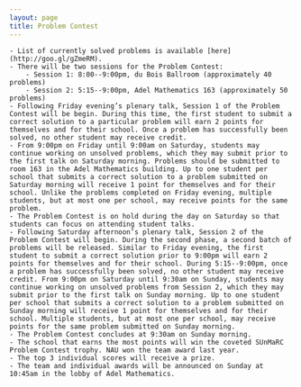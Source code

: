 ```yaml
---
layout: page
title: Problem Contest
---
```


    - List of currently solved problems is available [here](http://goo.gl/gZmeRM).
    - There will be two sessions for the Problem Contest:
        - Session 1: 8:00--9:00pm, du Bois Ballroom (approximately 40 problems)
        - Session 2: 5:15--9:00pm, Adel Mathematics 163 (approximately 50 problems)
    - Following Friday evening’s plenary talk, Session 1 of the Problem Contest will be begin. During this time, the first student to submit a correct solution to a particular problem will earn 2 points for themselves and for their school. Once a problem has successfully been solved, no other student may receive credit.
    - From 9:00pm on Friday until 9:00am on Saturday, students may continue working on unsolved problems, which they may submit prior to the first talk on Saturday morning. Problems should be submitted to room 163 in the Adel Mathematics building. Up to one student per school that submits a correct solution to a problem submitted on Saturday morning will receive 1 point for themselves and for their school. Unlike the problems completed on Friday evening, multiple students, but at most one per school, may receive points for the same problem.
    - The Problem Contest is on hold during the day on Saturday so that students can focus on attending student talks.
    - Following Saturday afternoon’s plenary talk, Session 2 of the Problem Contest will begin. During the second phase, a second batch of problems will be released. Similar to Friday evening, the first student to submit a correct solution prior to 9:00pm will earn 2 points for themselves and for their school. During 5:15--9:00pm, once a problem has successfully been solved, no other student may receive credit. From 9:00pm on Saturday until 9:30am on Sunday, students may continue working on unsolved problems from Session 2, which they may submit prior to the first talk on Sunday morning. Up to one student per school that submits a correct solution to a problem submitted on Sunday morning will receive 1 point for themselves and for their school. Multiple students, but at most one per school, may receive points for the same problem submitted on Sunday morning.
    - The Problem Contest concludes at 9:30am on Sunday morning.
    - The school that earns the most points will win the coveted SUnMaRC Problem Contest trophy. NAU won the team award last year.
    - The top 3 individual scores will receive a prize.
    - The team and individual awards will be announced on Sunday at 10:45am in the lobby of Adel Mathematics.
